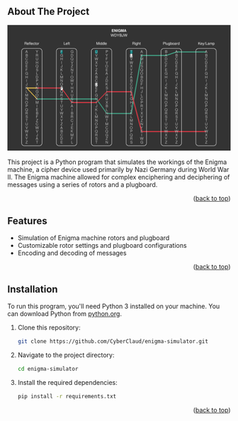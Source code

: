 <!-- ABOUT THE PROJECT -->
## About The Project

![Screenshot](photos/Screenshot.png)

This project is a Python program that simulates the workings of the Enigma machine, a cipher device used primarily by Nazi Germany during World War II. The Enigma machine allowed for complex enciphering and deciphering of messages using a series of rotors and a plugboard.

<p align="right">(<a href="#readme-top">back to top</a>)</p>

<!-- FEATURES -->
## Features

* Simulation of Enigma machine rotors and plugboard
* Customizable rotor settings and plugboard configurations
* Encoding and decoding of messages

<p align="right">(<a href="#readme-top">back to top</a>)</p>

<!-- INSTALLATION -->
## Installation

To run this program, you'll need Python 3 installed on your machine. You can download Python from [python.org](https://www.python.org/).

1. Clone this repository:
    ```bash
    git clone https://github.com/CyberClaud/enigma-simulator.git
    ```
2. Navigate to the project directory:
    ```bash
    cd enigma-simulator
    ```
3. Install the required dependencies:
    ```bash
    pip install -r requirements.txt
    ```

<p align="right">(<a href="#readme-top">back to top</a>)</p>
